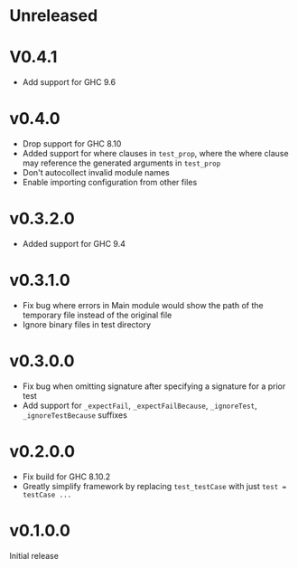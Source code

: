 # Unreleased

# V0.4.1

* Add support for GHC 9.6

# v0.4.0

* Drop support for GHC 8.10
* Added support for where clauses in `test_prop`, where the where clause may reference the generated arguments in `test_prop`
* Don't autocollect invalid module names
* Enable importing configuration from other files

# v0.3.2.0

* Added support for GHC 9.4

# v0.3.1.0

* Fix bug where errors in Main module would show the path of the temporary file instead of the original file
* Ignore binary files in test directory

# v0.3.0.0

* Fix bug when omitting signature after specifying a signature for a prior test
* Add support for `_expectFail`, `_expectFailBecause`, `_ignoreTest`, `_ignoreTestBecause` suffixes

# v0.2.0.0

* Fix build for GHC 8.10.2
* Greatly simplify framework by replacing `test_testCase` with just `test = testCase ...`

# v0.1.0.0

Initial release
